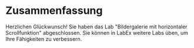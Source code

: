 # Zusammenfassung

Herzlichen Glückwunsch! Sie haben das Lab "Bildergalerie mit horizontaler Scrollfunktion" abgeschlossen. Sie können in LabEx weitere Labs üben, um Ihre Fähigkeiten zu verbessern.
